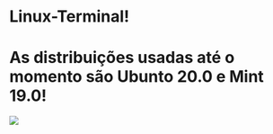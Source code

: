 # Linux-Terminal!
# As distribuições usadas até o momento são Ubunto 20.0 e Mint 19.0!

![](.img/linux-1.jpg)

